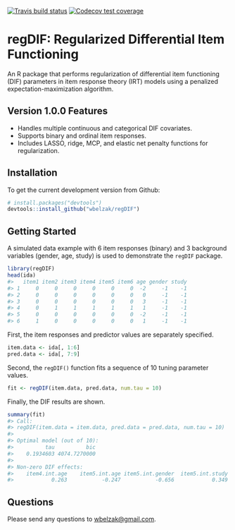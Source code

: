 
<!-- README.md is generated from README.Rmd. -->

<!-- badges: start -->

[![Travis build
status](https://travis-ci.org/wbelzak/regDIF.svg?branch=master)](https://travis-ci.org/wbelzak/regDIF)
[![Codecov test
coverage](https://codecov.io/gh/wbelzak/regDIF/branch/master/graph/badge.svg)](https://codecov.io/gh/wbelzak/regDIF?branch=master)
<!-- badges: end -->

# regDIF: Regularized Differential Item Functioning

An R package that performs regularization of differential item
functioning (DIF) parameters in item response theory (IRT) models using
a penalized expectation-maximization algorithm.

## Version 1.0.0 Features

  - Handles multiple continuous and categorical DIF covariates.
  - Supports binary and ordinal item responses.
  - Includes LASSO, ridge, MCP, and elastic net penalty functions for
    regularization.

## Installation

To get the current development version from Github:

``` r
# install.packages("devtools")
devtools::install_github("wbelzak/regDIF")
```

## Getting Started

A simulated data example with 6 item responses (binary) and 3 background
variables (gender, age, study) is used to demonstrate the `regDIF`
package.

``` r
library(regDIF)
head(ida)
#>   item1 item2 item3 item4 item5 item6 age gender study
#> 1     0     0     0     0     0     0  -2     -1    -1
#> 2     0     0     0     0     0     0   0     -1    -1
#> 3     0     0     0     0     0     0   3     -1    -1
#> 4     0     1     1     1     1     1   1     -1    -1
#> 5     0     0     0     0     0     0  -2     -1    -1
#> 6     1     0     0     0     0     0   1     -1    -1
```

First, the item responses and predictor values are separately specified.

``` r
item.data <- ida[, 1:6]
pred.data <- ida[, 7:9]
```

Second, the `regDIF()` function fits a sequence of 10 tuning parameter
values.

``` r
fit <- regDIF(item.data, pred.data, num.tau = 10)
```

Finally, the DIF results are shown.

``` r
summary(fit)
#> Call:
#> regDIF(item.data = item.data, pred.data = pred.data, num.tau = 10)
#> 
#> Optimal model (out of 10):
#>          tau          bic 
#>    0.1934603 4074.7270000 
#> 
#> Non-zero DIF effects:
#>    item4.int.age    item5.int.age item5.int.gender  item5.int.study 
#>            0.263           -0.247           -0.656            0.349
```

## Questions

Please send any questions to <wbelzak@gmail.com>.
